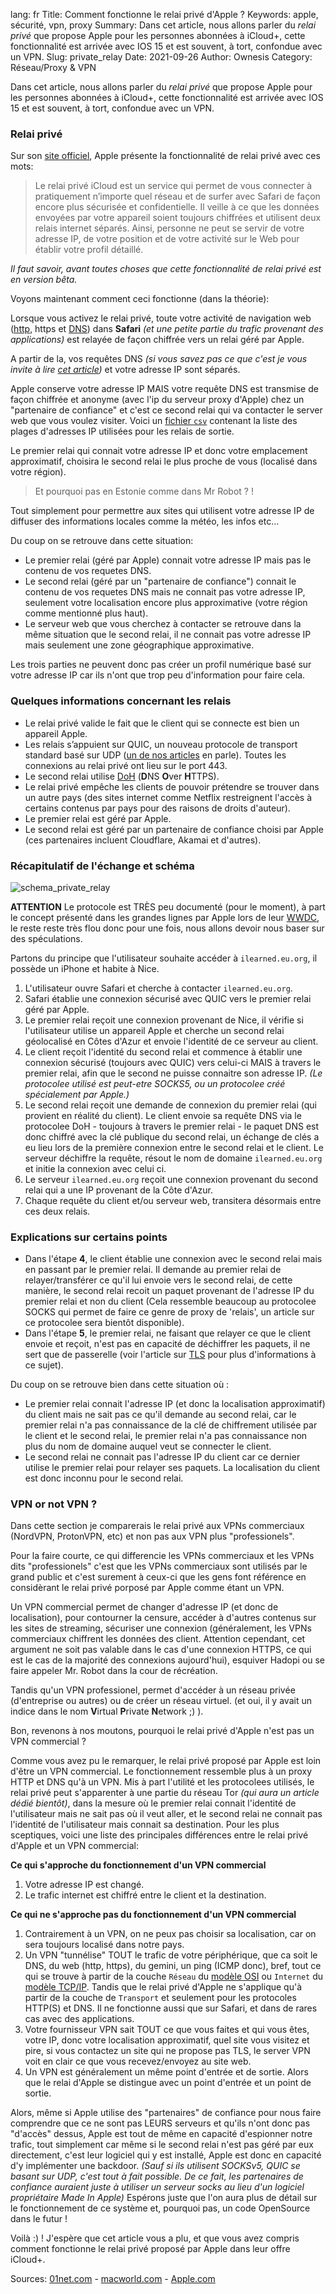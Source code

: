 lang: fr
Title: Comment fonctionne le relai privé d'Apple ?
Keywords: apple, sécurité, vpn, proxy
Summary: Dans cet article, nous allons parler du *relai privé* que propose Apple pour les personnes abonnées à iCloud+, cette fonctionnalité est arrivée avec IOS 15 et est souvent, à tort, confondue avec un VPN.
Slug: private_relay
Date: 2021-09-26
Author: Ownesis
Category: Réseau/Proxy & VPN

Dans cet article, nous allons parler du *relai privé* que propose Apple pour les personnes abonnées à iCloud+, cette fonctionnalité est arrivée avec IOS 15 et est souvent, à tort, confondue avec un VPN.

### Relai privé

Sur son [site officiel](https://www.apple.com/ios/ios-15/), Apple présente la fonctionnalité de relai privé avec ces mots:

> Le relai privé iCloud est un service qui permet de vous connecter à pratiquement n’importe quel réseau et de surfer avec Safari de façon encore plus sécurisée et confidentielle. Il veille à ce que les données envoyées par votre appareil soient toujours chiffrées et utilisent deux relais internet séparés. Ainsi, personne ne peut se servir de votre adresse IP, de votre position et de votre activité sur le Web pour établir votre profil détaillé.

*Il faut savoir, avant toutes choses que cette fonctionnalité de relai privé est en version bêta.*


Voyons maintenant comment ceci fonctionne (dans la théorie):

Lorsque vous activez le relai privé, toute votre activité de navigation web ([http](https://ilearned.eu.org/http.html), https et [DNS](https://ilearned.eu.org/les-bases-du-dns.html)) dans **Safari** *(et une petite partie du trafic provenant des applications)* est relayée de façon chiffrée vers un relai géré par Apple.

A partir de la, vos requêtes DNS *(si vous savez pas ce que c'est je vous invite à lire [cet article](https://ilearned.eu.org/les-bases-du-dns.html))* et votre adresse IP sont séparés.

Apple conserve votre adresse IP MAIS votre requête DNS est transmise de façon chiffrée et anonyme (avec l'ip du serveur proxy d'Apple) chez un "partenaire de confiance" et c'est ce second relai qui va contacter le server web que vous voulez visiter.
Voici un [fichier `csv`](https://mask-api.icloud.com/egress-ip-ranges.csv) contenant la liste des plages d'adresses IP utilisées pour les relais de sortie.

Le premier relai qui connait votre adresse IP et donc votre emplacement approximatif, choisira le second relai le plus proche de vous (localisé dans votre région).
> Et pourquoi pas en Estonie comme dans Mr Robot ? !

Tout simplement pour permettre aux sites qui utilisent votre adresse IP de diffuser des informations locales comme la météo, les infos etc...

Du coup on se retrouve dans cette situation:

- Le premier relai (géré par Apple) connait votre adresse IP mais pas le contenu de vos requetes DNS.
- Le second relai (géré par un "partenaire de confiance") connait le contenu de vos requetes DNS mais ne connait pas votre adresse IP, seulement votre localisation encore plus approximative (votre région comme mentionné plus haut).
- Le serveur web que vous cherchez à contacter se retrouve dans la même situation que le second relai, il ne connait pas votre adresse IP mais seulement une zone géographique approximative.

Les trois parties ne peuvent donc pas créer un profil numérique basé sur votre adresse IP car ils n'ont que trop peu d'information pour faire cela.

### Quelques informations concernant les relais
- Le relai privé valide le fait que le client qui se connecte est bien un appareil Apple.
- Les relais s’appuient sur QUIC, un nouveau protocole de transport standard basé sur UDP  ([un de nos articles](https://ilearned.eu.org/http3.html) en parle). Toutes les connexions au relai privé ont lieu sur le port 443.
- Le second relai utilise [DoH](https://ilearned.eu.org/dot-doh.html) (**D**NS **O**ver **H**TTPS).
- Le relai privé empêche les clients de pouvoir prétendre se trouver dans un autre pays (des sites internet comme Netflix restreignent l'accès à certains contenus par pays pour des raisons de droits d'auteur).
- Le premier relai est géré par Apple.
- Le second relai est géré par un partenaire de confiance choisi par Apple (ces partenaires incluent Cloudflare, Akamai et d'autres).

### Récapitulatif de l'échange et schéma
![schema_private_relay](/static/img/private_relay/private-relay.webp)

**ATTENTION**
Le protocole est TRÈS peu documenté (pour le moment), à part le concept présenté dans les grandes lignes par Apple lors de leur [WWDC](https://developer.apple.com/videos/play/wwdc2021/10096/), le reste reste très flou donc pour une fois, nous allons devoir nous baser sur des spéculations.

Partons du principe que l'utilisateur souhaite accéder à `ilearned.eu.org`, il possède un iPhone et habite à Nice.

1. L'utilisateur ouvre Safari et cherche à contacter `ilearned.eu.org`.
2. Safari établie une connexion sécurisé avec QUIC vers le premier relai géré par Apple.
3. Le premier relai reçoit une connexion provenant de Nice, il vérifie si l'utilisateur utilise un appareil Apple et cherche un second relai géolocalisé en Côtes d'Azur et envoie l'identité de ce serveur au client.
4. Le client reçoit l'identité du second relai et commence à établir une connexion sécurisé (toujours avec QUIC) vers celui-ci MAIS à travers le premier relai, afin que le second ne puisse connaitre son adresse IP. *(Le protocolee utilisé est peut-etre SOCKS5, ou un protocolee créé spécialement par Apple.)*
5. Le second relai reçoit une demande de connexion du premier relai (qui provient en réalité du client). Le client envoie sa requête DNS via le protocolee DoH - toujours à travers le premier relai - le paquet DNS est donc chiffré avec la clé publique du second relai, un échange de clés a eu lieu lors de la première connexion entre le second relai et le client. Le serveur déchiffre la requête, résout le nom de domaine `ilearned.eu.org` et initie la connexion avec celui ci.
6. Le serveur `ilearned.eu.org` reçoit une connexion provenant du second relai qui a une IP provenant de la Côte d'Azur.
7. Chaque requête du client et/ou serveur web, transitera désormais entre ces deux relais.

### Explications sur certains points
 - Dans l'étape **4**, le client établie une connexion avec le second relai mais en passant par le premier relai. Il demande au premier relai de relayer/transférer ce qu'il lui envoie vers le second relai, de cette manière, le second relai recoit un paquet provenant de l'adresse IP du premier relai et non du client (Cela ressemble beaucoup au protocolee SOCKS qui permet de faire ce genre de proxy de 'relais', un article sur ce protocolee sera bientôt disponible).
 - Dans l'étape **5**, le premier relai, ne faisant que relayer ce que le client envoie et reçoit, n'est pas en capacité de déchiffrer les paquets, il ne sert que de passerelle (voir l'article sur [TLS](https://ilearned.eu.org/tls.html) pour plus d'informations à ce sujet).

Du coup on se retrouve bien dans cette situation où :

 - Le premier relai connait l'adresse IP (et donc la localisation approximatif) du client mais ne sait pas ce qu'il demande au second relai, car le premier relai n'a pas connaissance de la clé de chiffrement utilisée par le client et le second relai, le premier relai n'a pas connaissance non plus du nom de domaine auquel veut se connecter le client.
 - Le second relai ne connait pas l'adresse IP du client car ce dernier utilise le premier relai pour relayer ses paquets. La localisation du client est donc inconnu pour le second relai.

### VPN or not VPN ?
Dans cette section je comparerais le relai privé aux VPNs commerciaux (NordVPN, ProtonVPN, etc) et non pas aux VPN plus "professionels".

Pour la faire courte, ce qui differencie les VPNs commerciaux et les VPNs dits "professionels" c'est que les VPNs commerciaux sont utilisés par le grand public et c'est surement à ceux-ci que les gens font référence en considèrant le relai privé porposé par Apple comme étant un VPN.

Un VPN commercial permet de changer d'adresse IP (et donc de localisation), pour contourner la censure, accéder à d'autres contenus sur les sites de streaming, sécuriser une connexion (généralement, les VPNs commerciaux chiffrent les données des client. Attention cependant, cet argument ne soit pas valable dans le cas d'une connexion HTTPS, ce qui est le cas de la majorité des connexions aujourd'hui), esquiver Hadopi ou se faire appeler Mr. Robot dans la cour de récréation.

Tandis qu'un VPN professionel, permet d'accéder à un réseau privée (d'entreprise ou autres) ou de créer un réseau virtuel. (et oui, il y avait un indice dans le nom **V**irtual **P**rivate **N**etwork ;) ).

Bon, revenons à nos moutons, pourquoi le relai privé d'Apple n'est pas un VPN commercial ?

Comme vous avez pu le remarquer, le relai privé proposé par Apple est loin d'être un VPN commercial.
Le fonctionnement ressemble plus à un proxy HTTP et DNS qu'à un VPN.
Mis à part l'utilité et les protocolees utilisés, le relai privé peut s'apparenter à une partie du réseau Tor *(qui aura un article dédié bientôt)*, dans la mesure où le premier relai connait l'identité de l'utilisateur mais ne sait pas où il veut aller, et le second relai ne connait pas l'identité de l'utilisateur mais connait sa destination.
Pour les plus sceptiques, voici une liste des principales différences entre le relai privé d'Apple et un VPN commercial:

**Ce qui s'approche du fonctionnement d'un VPN commercial**

1. Votre adresse IP est changé.
2. Le trafic internet est chiffré entre le client et la destination.

**Ce qui ne s'approche pas du fonctionnement d'un VPN commercial**

1. Contrairement à un VPN, on ne peux pas choisir sa localisation, car on sera toujours localisé dans notre pays.
2. Un VPN "tunnélise" TOUT le trafic de votre périphérique, que ca soit le DNS, du web (http, https), du gemini, un ping (ICMP donc), bref, tout ce qui se trouve à partir de la couche `Réseau` du [modèle OSI](https://fr.wikipedia.org/wiki/Mod%C3%A8le_OSI) ou `Internet` du [modèle TCP/IP](https://fr.wikipedia.org/wiki/Mod%C3%A8le_OSI#Le_mod%C3%A8le_TCP/IP). Tandis que le relai privé d'Apple ne s'applique qu'à partir de la couche de `Transport` et seulement pour les protocoles HTTP(S) et DNS. Il ne fonctionne aussi que sur Safari, et dans de rares cas avec des applications.
3. Votre fournisseur VPN sait TOUT ce que vous faites et qui vous êtes, votre IP, donc votre localisation approximatif, quel site vous visitez et pire, si vous contactez un site qui ne propose pas TLS, le server VPN voit en clair ce que vous recevez/envoyez au site web.
4. Un VPN est généralement un même point d'entrée et de sortie. Alors que le relai d'Apple se distingue avec un point d'entrée et un point de sortie.

Alors, même si Apple utilise des "partenaires" de confiance pour nous faire comprendre que ce ne sont pas LEURS serveurs et qu'ils n'ont donc pas "d'accès" dessus, Apple est tout de même en capacité d'espionner notre trafic, tout simplement car même si le second relai n'est pas géré par eux directement, c'est leur logiciel qui y est installé, Apple est donc en capacité d'y implémenter une backdoor.
*(Sauf si ils utilisent SOCKSv5, QUIC se basant sur UDP, c'est tout à fait possible. De ce fait, les partenaires de confiance auraient juste à utiliser un serveur socks au lieu d'un logiciel propriétaire Made In Apple)*
Espérons juste que l'on aura plus de détail sur le fonctionnement de ce système et, pourquoi pas, un code OpenSource dans le futur !

Voilà :) ! J'espère que cet article vous a plu, et que vous avez compris comment fonctionne le relai privé proposé par Apple dans leur offre iCloud+.

Sources: [01net.com](https://www.01net.com/actualites/apple-private-relay-n-est-pas-un-vpn-mais-un-moyen-de-semer-ceux-qui-nous-espionnent-en-ligne-2044423.html) - [macworld.com](https://www.macworld.com/article/348965/icloud-plus-private-relay-safari-vpn-ip-address-encryption-privacy.html) - [Apple.com](https://developer.apple.com/support/prepare-your-network-for-icloud-private-relay)
